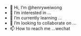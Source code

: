 - 👋 Hi, I’m @henryweiwong
- 👀 I’m interested in ...
- 🌱 I’m currently learning ...
- 💞️ I’m looking to collaborate on ...
- 📫 How to reach me ...wechat 

<!---
henryweiwong/henryweiwong is a ✨ special ✨ repository because its `README.md` (this file) appears on your GitHub profile.
You can click the Preview link to take a look at your changes.
--->
